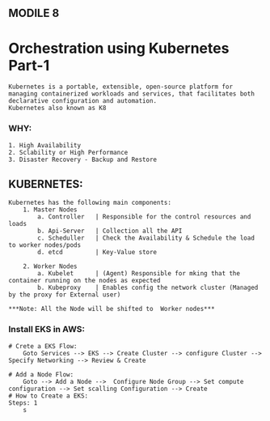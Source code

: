 MODILE 8
--------

Orchestration using Kubernetes Part-1
=====================================
    Kubernetes is a portable, extensible, open-source platform for managing containerized workloads and services, that facilitates both declarative configuration and automation. 
    Kubernetes also known as K8

### WHY:
    1. High Availability
    2. Sclability or High Performance
    3. Disaster Recovery - Backup and Restore

## KUBERNETES:
    Kubernetes has the following main components:
        1. Master Nodes
            a. Controller   | Responsible for the control resources and loads
            b. Api-Server   | Collection all the API
            c. Scheduller   | Check the Availability & Schedule the load to worker nodes/pods
            d. etcd         | Key-Value store

        2. Worker Nodes
            a. Kubelet      | (Agent) Responsible for mking that the container running on the nodes as expected 
            b. Kubeproxy    | Enables config the network cluster (Managed by the proxy for External user)

    ***Note: All the Node will be shifted to  Worker nodes***

### Install EKS in AWS:
    # Crete a EKS Flow:
        Goto Services --> EKS --> Create Cluster --> configure Cluster --> Specify Networking --> Review & Create

    # Add a Node Flow:
        Goto --> Add a Node -->  Configure Node Group --> Set compute  configuration --> Set scalling Configuration --> Create
    # How to Create a EKS:
    Steps: 1
        s


